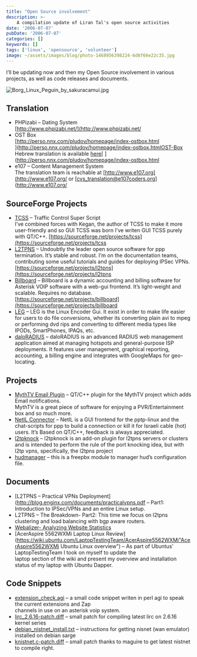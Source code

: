 ```yaml
---
title: "Open Source involvement"
description: >-
    A compilation update of Liran Tal's open source activities
date: '2006-07-07'
pubDate: '2006-07-07'
categories: []
keywords: []
tags: ['linux', 'opensource', 'volunteer']
image: ~/assets/images/blog/photo-1468956398224-6d6f66e22c35.jpg
---
```


I’ll be updating now and then my Open Source involvement in various projects, as well as code releases and documents.

![Borg_Linux_Peguin_by_sakuracamui.jpg](https://web.archive.org/web/20140703091800im_/http://www.enginx.com/sites/default/files/2006/07/Borg_Linux_Peguin_by_sakuracamui.thumbnail.jpg)

## Translation

-   PHPizabi – Dating System  
    [http://www.phpizabi.net/](http://www.phpizabi.net/
-   OST Box  
    [http://perso.nnx.com/pludov/homepage/index-ostbox.html  
    ](http://perso.nnx.com/pludov/homepage/index-ostbox.htmlOST-Box Hebrew translation is available  [here](http://blog.enginx.com/ostbox-i18n-he.xml"projects/ostbox-i18n-he.xml")[  
    ](http://perso.nnx.com/pludov/homepage/index-ostbox.html
-   e107 – Content Management System  
    The translation team is reachable at  [http://www.e107.org](http://www.e107.org/  or  [cvs_translation@e107coders.org](http://www.e107.org/

## SourceForge Projects

-   [TCSS](https://sourceforge.net/projects/tcss"TCSS")  – Traffic Control Super Script  
    I’ve combined forces with Kegan, the author of TCSS to make it more user-friendly and so GUI TCSS was born I’ve writen GUI TCSS purely with QT/C++.  [https://sourceforge.net/projects/tcss](https://sourceforge.net/projects/tcss
-   [L2TPNS](https://sourceforge.net/projects/l2tpns"L2TPns")  – Undoubtly the leader open source software for ppp termination. It’s stable and robust. I’m on the documentation teams, contributing some useful tutorials and guides for deploying IPSec VPNs.  [https://sourceforge.net/projects/l2tpns](https://sourceforge.net/projects/l2tpns
-   [Billboard](https://sourceforge.net/projects/billboard"Billboard")  – Billboard is a dynamic accounting and billing software for Asterisk VOIP software with a web-gui frontend. It’s light-weight and scalable. Requires no database.  [https://sourceforge.net/projects/billboard](https://sourceforge.net/projects/billboard
-   [LEG](http://sourceforge.net/projects/leg/"http://sourceforge.net/projects/leg/")  – LEG is the Linux Encoder Gui. It exist in order to make life easier for users to do file conversions, whether its converting plain avi to mpeg or performing dvd rips and converting to different media types like IPODs, SmartPhones, IPAQs, etc.
-   [daloRADIUS](http://sourceforge.net/projects/daloradius"http://sourceforge.net/projects/daloradius")  – daloRADIUS is an advanced RADIUS web management application aimed at managing hotspots and general-purpose ISP deployments. It features user management, graphical reporting, accounting, a billing engine and integrates with GoogleMaps for geo-locating.

## Projects

-   [MythTV Email Plugin](http://blog.enginx.com/projects/mythemail-0.1.tar"mythtvemail")  – QT/C++ plugin for the MythTV project which adds Email notifications.  
    MythTV is a great piece of software for enjoying a PVR/Entertainment box and so much more.
-   [NetIL Connector](http://blog.enginx.com/projects/netil1.2.tar.gz"http://blog.enginx.com/projects/netil1.2.tar.gz")  – NetIL is a GUI frontend for the pptp-linux and the chat-scripts for ppp to build a connection or kill it for Israeli cable (hot) users. It’s Based on QT/C++, feedback is always appreciated.
-   [l2tpknock](http://sourceforge.net/projects/l2tpknock/"http://sourceforge.net/projects/l2tpknock/")  –  l2tpknock is an add-on plugin for l2tpns servers or clusters and is intended to perform the rule of the port knocking idea, but with l2tp vpns, specifically, the l2tpns project
-   [hudmanager](http://blog.enginx.com/projects/hudmanager0.1.tar"http://blog.enginx.com/projects/hudmanager0.1.tar")  –  this is a freepbx module to manager hud’s configuration file.

## Documents

-   [L2TPNS – Practical VPNs Deployment](http://blog.enginx.com/documents/practicalvpns.pdf  – Part1: Introduction to IPSec/VPNs and an entire Linux setup.
-   L2TPNS – The Breakdown- Part2: This time we focus on l2tpns clustering and load balancing with bgp aware routers.
-   [Webalizer- Analyzing Website Statistics](http://blog.enginx.com/documents/analyzing_web_server_with_the_webalzier.pdf"Webalizer")
-   [AcerAspire 5562WXMi Laptop Linux Review](https://wiki.ubuntu.com/LaptopTestingTeam/AcerAspire5562WXMi"AcerAspire5562WXMi Ubuntu Linux overview")  – As part of Ubuntus’ LaptopTestingTeam I took on myself to update the  
    laptop section of the wiki and present my overview and installation status of my laptop with Ubuntu Dapper.

## Code Snippets

-   [extension_check.agi](http://blog.enginx.com/projects/extension_check.agi"extension_check.agi")  – a small code snippet writen in perl agi to speak the current extensions and Zap  
    channels in use on an asterisk voip system.
-   [lirc_2.6.16-patch.diff](http://blog.enginx.com/projects/lirc_2.6.16-patch.diff"lirc_patch")  – small patch for compiling latest lirc on 2.6.16 kernel series
-   [debian_nistnet_install.txt](http://blog.enginx.com/projects/debian_nistnet_install.txt"lirc_patch")  – instructions for getting nisnet (wan emulator) installed on debian sarge
-   [knistnet.c-patch.diff](http://blog.enginx.com/projects/knistnet.c-patch.diff"knistnet-patch")  – small patch thanks to maguire to get latest nistnet to compile right.